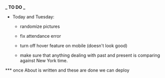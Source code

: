 **_ TO DO _**

- Today and Tuesday:
  - randomize pictures

  - fix attendance error

  - turn off hover feature on mobile (doesn't look good)

  - make sure that anything dealing with past and present is comparing against New York time.

*** once About is written and these are done we can deploy